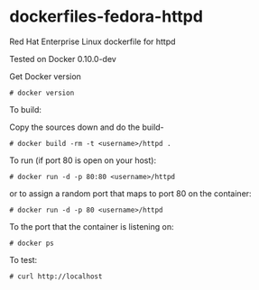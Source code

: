 dockerfiles-fedora-httpd
========================

Red Hat Enterprise Linux dockerfile for httpd

Tested on Docker 0.10.0-dev

Get Docker version

```
# docker version
```

To build:

Copy the sources down and do the build-

```
# docker build -rm -t <username>/httpd .
```

To run (if port 80 is open on your host):

```
# docker run -d -p 80:80 <username>/httpd
```

or to assign a random port that maps to port 80 on the container:

```
# docker run -d -p 80 <username>/httpd
```

To the port that the container is listening on:

```
# docker ps
```

To test:

```
# curl http://localhost
```
